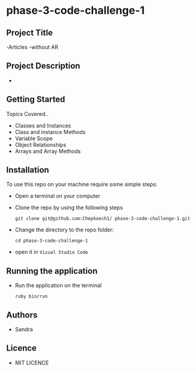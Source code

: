 # phase-3-code-challenge-1
## Project Title
  -Articles -without AR

## Project Description
  -
## Getting Started
  Topics Covered..
 - Classes and Instances
 - Class and instance Methods
 - Variable Scope
 - Object Relationships
 - Arrays and Array Methods

## Installation
To use this repo on your machine require some simple steps:
  - Open a terminal on your computer
  - Clone the repo by using the following steps


    ``git clone git@github.com:Chepkoech1/
    phase-3-code-challenge-1.git``

  - Change the directory to the repo folder:

      ``cd phase-3-code-challenge-1``

  - open it in  ``Visual Studio Code``

## Running the application
  - Run the application on the terminal

     ``ruby bin/run``

## Authors
  - Sandra

## Licence
  - MIT LICENCE

